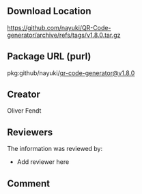 ## Download Location

https://github.com/nayuki/QR-Code-generator/archive/refs/tags/v1.8.0.tar.gz

## Package URL (purl)

pkg:github/nayuki/qr-code-generator@v1.8.0

## Creator

Oliver Fendt

## Reviewers

The information was reviewed by:

* Add reviewer here

## Comment

